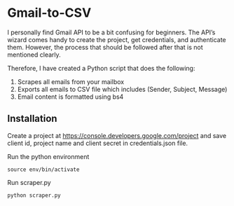 # Gmail-to-CSV

I personally find Gmail API to be a bit confusing for beginners. The API’s wizard comes handy to create the project, get credentials, and authenticate them. However, the process that should be followed after that is not mentioned clearly.

Therefore, I have created a Python script that does the following:
1. Scrapes all emails from your mailbox
2. Exports all emails to CSV file which includes (Sender, Subject, Message)
3. Email content is formatted using bs4


## Installation

Create a project at https://console.developers.google.com/project and save client id, project name and client secret in credentials.json file.

Run the python environment
```
source env/bin/activate
```

Run scraper.py
```
python scraper.py
```